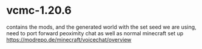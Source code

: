 # vcmc-1.20.6
contains the mods, and the generated world with the set seed we are using,
need to port forward peoximity chat as well as normal minecraft set up
https://modrepo.de/minecraft/voicechat/overview
